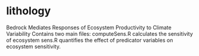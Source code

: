 # lithology
Bedrock Mediates Responses of Ecosystem Productivity to Climate Variability
Contains two main files: 
computeSens.R calculates the sensitivity of ecosystem 
sens.R quantifies the effect of predicator variables on ecosystem sensitivity. 
